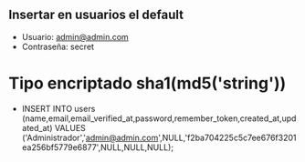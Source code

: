 ## Insertar en usuarios el default

- Usuario: admin@admin.com
- Contraseña: secret

# Tipo encriptado sha1(md5('string'))

- INSERT INTO users (name,email,email_verified_at,password,remember_token,created_at,updated_at) VALUES
	 ('Administrador','admin@admin.com',NULL,'f2ba704225c5c7ee676f3201ea256bf5779e6877',NULL,NULL,NULL);